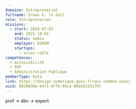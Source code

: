 ```yaml
---
domaine: Intraprenariat
fullname: Erwan G. le Gall
role: Intraprenariat
missions:
  - start: 2024-07-02
    end: 2025-10-02
    status: admin
    employer: DINUM
    startups:
      - acces-cible
competences:
  - Accessibilité
  - PHP
  - Administration Publique
memberType: beta
link: https://design.numerique.gouv.fr/qui-sommes-nous/
uuid: 9830830e-64f1-4ffb-94ca-091b01d31707
---
```

prof -> dév -> expert
